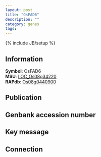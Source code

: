 ```yaml
---
layout: post
title: "OsFAD6"
description: ""
category: genes
tags: 
---
```

{% include JB/setup %}

## Information
__Symbol__: OsFAD6  
__MSU__: [LOC_Os08g34220](http://rice.plantbiology.msu.edu/cgi-bin/ORF_infopage.cgi?orf=LOC_Os08g34220)  
__RAPdb__: [Os08g0440900](http://rapdb.dna.affrc.go.jp/viewer/gbrowse_details/irgsp1?name=Os08g0440900)  

## Publication

## Genbank accession number

## Key message

## Connection


